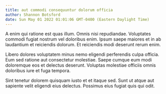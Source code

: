 ```yaml
---
title: aut commodi consequuntur dolorum officia
author: Shannon Botsford
date: Sun May 01 2022 01:01:06 GMT-0400 (Eastern Daylight Time)
---
```

A enim qui ratione est quas illum. Omnis nisi repudiandae. Voluptates commodi fugiat nostrum vel doloribus enim. Ipsum saepe maiores et in ab laudantium et reiciendis dolorum. Et reiciendis modi deserunt rerum enim.

 Libero dolores voluptatem minus nemo eligendi perferendis culpa officia. Eum sed ratione aut consectetur molestiae. Saepe cumque eum modi doloremque eos et delectus deserunt. Voluptas molestiae officiis omnis doloribus iure et fuga tempora.

 Sint tenetur dolorem quisquam iusto et et itaque sed. Sunt ut atque aut sapiente velit eligendi eius delectus. Possimus eius fugiat quis qui odit.